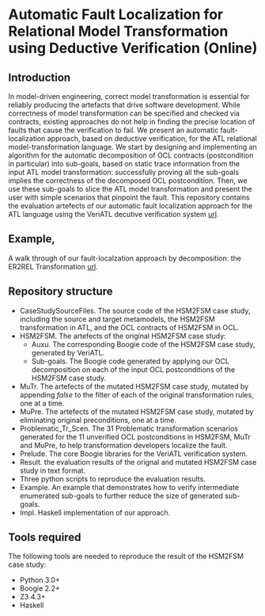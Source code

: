 Automatic Fault Localization for Relational Model Transformation using Deductive Verification (Online)
=======

Introduction
------
In model-driven engineering, correct model transformation is essential for reliably producing the artefacts that drive software development. While correctness of model transformation can be specified and checked via contracts, existing approaches do not help in finding the precise location of faults that cause the verification to fail. We present an automatic fault-localization approach, based on deductive verification, for the ATL relational model-transformation language. We start by designing and implementing an algorithm for the automatic decomposition of OCL contracts (postcondition in particular) into sub-goals, based on static trace information from the input ATL model transformation: successfully proving all the sub-goals implies the correctness of the decomposed OCL postcondition. Then, we use these sub-goals to slice the ATL model transformation and present the user with simple scenarios that pinpoint the fault. This repository contains the evaluation artefects of our automatic fault localization approach for the ATL language using the VeriATL decutive verification system [url](https://github.com/veriatl/VeriATL.CaseStudies).

Example,
------
A walk through of our fault-localzation approach by decomposition: the ER2REL Transformation [url](https://github.com/veriatl/VeriATL.CaseStudies).

Repository structure
------
- CaseStudySourceFiles. The source code of the HSM2FSM case study, including the source and target metamodels, the HSM2FSM transformation in ATL, and the OCL contracts of HSM2FSM in OCL.
- HSM2FSM. The artefects of the original HSM2FSM case study: 
  * Auxu. The corresponding Boogie code of the HSM2FSM case study, generated by VeriATL.
  * Sub-goals. The Boogie code generated by applying our OCL decomposition on each of the input OCL postconditions of the HSM2FSM case study.
- MuTr. The artefects of the mutated HSM2FSM case study, mutated by appending *false* to the filter of each of the original transformation rules, one at a time.
- MuPre. The artefects of the mutated HSM2FSM case study, mutated by eliminating original preconditions, one at a time.
- Problematic_Tr_Scen. The 31 Problematic transformation scenarios generated for the 11 unverified OCL postconditions in HSM2FSM, MuTr and MuPre, to help transformation developers localize the fault.
- Prelude. The core Boogie libraries for the VeriATL verification system.
- Result. the evaluation results of the orignal and mutated HSM2FSM case study in text format.
- Three python scripts to reproduce the evaluation results.
- Example. An example that demonstrates how to verify intermediate enumerated sub-goals to further reduce the size of generated sub-goals. 
- Impl. Haskell implementation of our approach.

Tools required
------
The following tools are needed to reproduce the result of the HSM2FSM case study:
- Python 3.0+
- Boogie 2.2+
- Z3 4.3+
- Haskell

